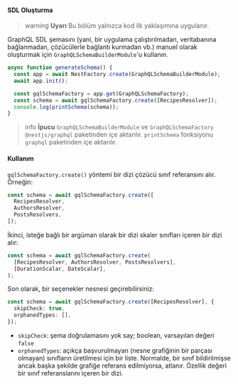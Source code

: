 #### SDL Oluşturma

> warning **Uyarı** Bu bölüm yalnızca kod ilk yaklaşımına uygulanır.

GraphQL SDL şemasını (yani, bir uygulama çalıştırılmadan, veritabanına bağlanmadan, çözücülerle bağlantı kurmadan vb.) manuel olarak oluşturmak için `GraphQLSchemaBuilderModule`'u kullanın.

```typescript
async function generateSchema() {
  const app = await NestFactory.create(GraphQLSchemaBuilderModule);
  await app.init();

  const gqlSchemaFactory = app.get(GraphQLSchemaFactory);
  const schema = await gqlSchemaFactory.create([RecipesResolver]);
  console.log(printSchema(schema));
}
```

> info **İpucu** `GraphQLSchemaBuilderModule` ve `GraphQLSchemaFactory` `@nestjs/graphql` paketinden içe aktarılır. `printSchema` fonksiyonu `graphql` paketinden içe aktarılır.

#### Kullanım

`gqlSchemaFactory.create()` yöntemi bir dizi çözücü sınıf referansını alır. Örneğin:

```typescript
const schema = await gqlSchemaFactory.create([
  RecipesResolver,
  AuthorsResolver,
  PostsResolvers,
]);
```

İkinci, isteğe bağlı bir argüman olarak bir dizi skaler sınıfları içeren bir dizi alır:

```typescript
const schema = await gqlSchemaFactory.create(
  [RecipesResolver, AuthorsResolver, PostsResolvers],
  [DurationScalar, DateScalar],
);
```

Son olarak, bir seçenekler nesnesi geçirebilirsiniz:

```typescript
const schema = await gqlSchemaFactory.create([RecipesResolver], {
  skipCheck: true,
  orphanedTypes: [],
});
```

- `skipCheck`: şema doğrulamasını yok say; boolean, varsayılan değeri `false`
- `orphanedTypes`: açıkça başvurulmayan (nesne grafiğinin bir parçası olmayan) sınıfların üretilmesi için bir liste. Normalde, bir sınıf bildirilmişse ancak başka şekilde grafiğe referans edilmiyorsa, atlanır. Özellik değeri bir sınıf referanslarını içeren bir dizi.